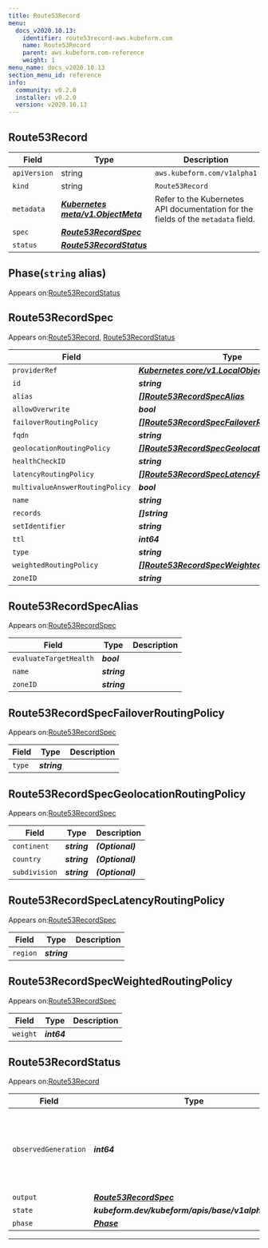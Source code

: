 ```yaml
---
title: Route53Record
menu:
  docs_v2020.10.13:
    identifier: route53record-aws.kubeform.com
    name: Route53Record
    parent: aws.kubeform.com-reference
    weight: 1
menu_name: docs_v2020.10.13
section_menu_id: reference
info:
  community: v0.2.0
  installer: v0.2.0
  version: v2020.10.13
---
```


## Route53Record
| Field | Type | Description |
| ------ | ----- | ----------- |
| `apiVersion` | string | `aws.kubeform.com/v1alpha1` |
|    `kind` | string | `Route53Record` |
| `metadata` | ***[Kubernetes meta/v1.ObjectMeta](https://kubernetes.io/docs/reference/generated/kubernetes-api/v1.13/#objectmeta-v1-meta)***|Refer to the Kubernetes API documentation for the fields of the `metadata` field.|
| `spec` | ***[Route53RecordSpec](#route53recordspec)***||
| `status` | ***[Route53RecordStatus](#route53recordstatus)***||
## Phase(`string` alias)

Appears on:[Route53RecordStatus](#route53recordstatus)

## Route53RecordSpec

Appears on:[Route53Record](#route53record), [Route53RecordStatus](#route53recordstatus)

| Field | Type | Description |
| ------ | ----- | ----------- |
| `providerRef` | ***[Kubernetes core/v1.LocalObjectReference](https://kubernetes.io/docs/reference/generated/kubernetes-api/v1.13/#localobjectreference-v1-core)***||
| `id` | ***string***||
| `alias` | ***[[]Route53RecordSpecAlias](#route53recordspecalias)***| ***(Optional)*** |
| `allowOverwrite` | ***bool***| ***(Optional)*** |
| `failoverRoutingPolicy` | ***[[]Route53RecordSpecFailoverRoutingPolicy](#route53recordspecfailoverroutingpolicy)***| ***(Optional)*** |
| `fqdn` | ***string***| ***(Optional)*** |
| `geolocationRoutingPolicy` | ***[[]Route53RecordSpecGeolocationRoutingPolicy](#route53recordspecgeolocationroutingpolicy)***| ***(Optional)*** |
| `healthCheckID` | ***string***| ***(Optional)*** |
| `latencyRoutingPolicy` | ***[[]Route53RecordSpecLatencyRoutingPolicy](#route53recordspeclatencyroutingpolicy)***| ***(Optional)*** |
| `multivalueAnswerRoutingPolicy` | ***bool***| ***(Optional)*** |
| `name` | ***string***||
| `records` | ***[]string***| ***(Optional)*** |
| `setIdentifier` | ***string***| ***(Optional)*** |
| `ttl` | ***int64***| ***(Optional)*** |
| `type` | ***string***||
| `weightedRoutingPolicy` | ***[[]Route53RecordSpecWeightedRoutingPolicy](#route53recordspecweightedroutingpolicy)***| ***(Optional)*** |
| `zoneID` | ***string***||
## Route53RecordSpecAlias

Appears on:[Route53RecordSpec](#route53recordspec)

| Field | Type | Description |
| ------ | ----- | ----------- |
| `evaluateTargetHealth` | ***bool***||
| `name` | ***string***||
| `zoneID` | ***string***||
## Route53RecordSpecFailoverRoutingPolicy

Appears on:[Route53RecordSpec](#route53recordspec)

| Field | Type | Description |
| ------ | ----- | ----------- |
| `type` | ***string***||
## Route53RecordSpecGeolocationRoutingPolicy

Appears on:[Route53RecordSpec](#route53recordspec)

| Field | Type | Description |
| ------ | ----- | ----------- |
| `continent` | ***string***| ***(Optional)*** |
| `country` | ***string***| ***(Optional)*** |
| `subdivision` | ***string***| ***(Optional)*** |
## Route53RecordSpecLatencyRoutingPolicy

Appears on:[Route53RecordSpec](#route53recordspec)

| Field | Type | Description |
| ------ | ----- | ----------- |
| `region` | ***string***||
## Route53RecordSpecWeightedRoutingPolicy

Appears on:[Route53RecordSpec](#route53recordspec)

| Field | Type | Description |
| ------ | ----- | ----------- |
| `weight` | ***int64***||
## Route53RecordStatus

Appears on:[Route53Record](#route53record)

| Field | Type | Description |
| ------ | ----- | ----------- |
| `observedGeneration` | ***int64***| ***(Optional)*** Resource generation, which is updated on mutation by the API Server.|
| `output` | ***[Route53RecordSpec](#route53recordspec)***| ***(Optional)*** |
| `state` | ***kubeform.dev/kubeform/apis/base/v1alpha1.State***| ***(Optional)*** |
| `phase` | ***[Phase](#phase)***| ***(Optional)*** |
---
